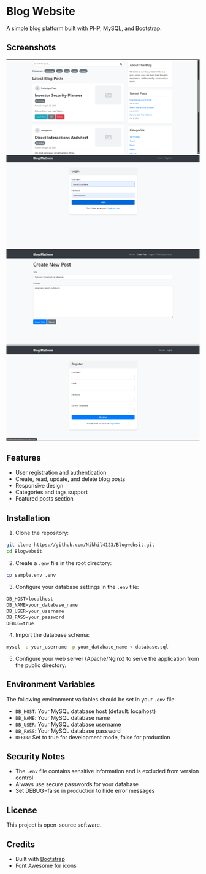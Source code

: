 # Blog Website

A simple blog platform built with PHP, MySQL, and Bootstrap.

## Screenshots

![Homepage](screenshots/homepage.png)
![Blog Post](screenshots/blog-post.png)
![Admin Dashboard](screenshots/admin-dashboard.png)
![Login Page](screenshots/login-page.png)

## Features

- User registration and authentication
- Create, read, update, and delete blog posts
- Responsive design
- Categories and tags support
- Featured posts section

## Installation

1. Clone the repository:
```bash
git clone https://github.com/Nikhil4123/Blogwebsit.git
cd Blogwebsit
```

2. Create a `.env` file in the root directory:
```bash
cp sample.env .env
```

3. Configure your database settings in the `.env` file:
```
DB_HOST=localhost
DB_NAME=your_database_name
DB_USER=your_username
DB_PASS=your_password
DEBUG=true
```

4. Import the database schema:
```bash
mysql -u your_username -p your_database_name < database.sql
```

5. Configure your web server (Apache/Nginx) to serve the application from the public directory.

## Environment Variables

The following environment variables should be set in your `.env` file:

- `DB_HOST`: Your MySQL database host (default: localhost)
- `DB_NAME`: Your MySQL database name
- `DB_USER`: Your MySQL database username
- `DB_PASS`: Your MySQL database password
- `DEBUG`: Set to true for development mode, false for production

## Security Notes

- The `.env` file contains sensitive information and is excluded from version control
- Always use secure passwords for your database
- Set DEBUG=false in production to hide error messages

## License

This project is open-source software.

## Credits

- Built with [Bootstrap](https://getbootstrap.com/)
- Font Awesome for icons 
